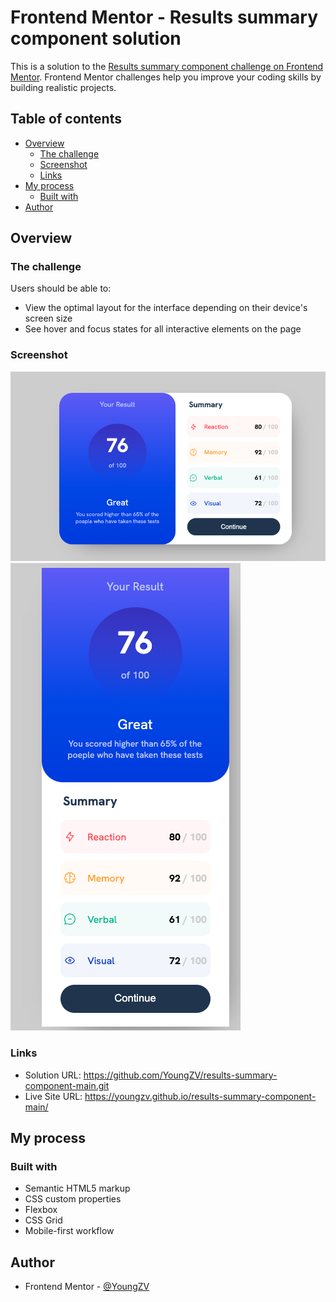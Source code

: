 # Frontend Mentor - Results summary component solution

This is a solution to the [Results summary component challenge on Frontend Mentor](https://www.frontendmentor.io/challenges/results-summary-component-CE_K6s0maV). Frontend Mentor challenges help you improve your coding skills by building realistic projects. 

## Table of contents

- [Overview](#overview)
  - [The challenge](#the-challenge)
  - [Screenshot](#screenshot)
  - [Links](#links)
- [My process](#my-process)
  - [Built with](#built-with)
- [Author](#author)



## Overview

### The challenge

Users should be able to:

- View the optimal layout for the interface depending on their device's screen size
- See hover and focus states for all interactive elements on the page

### Screenshot

![Desktop](./screenshots/desktop.png)
![Mobile](./screenshots/mobile.png)



### Links

- Solution URL: https://github.com/YoungZV/results-summary-component-main.git
- Live Site URL: https://youngzv.github.io/results-summary-component-main/

## My process

### Built with

- Semantic HTML5 markup
- CSS custom properties
- Flexbox
- CSS Grid
- Mobile-first workflow

## Author

- Frontend Mentor - [@YoungZV](https://www.frontendmentor.io/profile/YoungZV)

